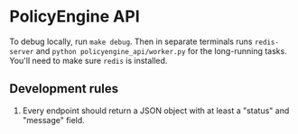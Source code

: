 # PolicyEngine API

To debug locally, run `make debug`. Then in separate terminals runs `redis-server` and `python policyengine_api/worker.py` for the long-running tasks. You'll need to make sure `redis` is installed.

## Development rules

1. Every endpoint should return a JSON object with at least a "status" and "message" field.
